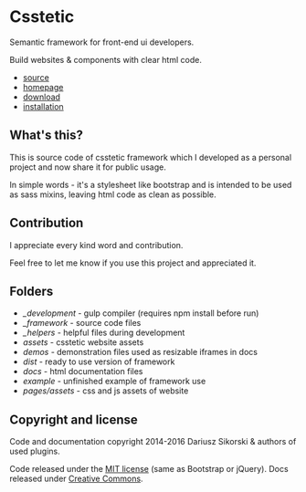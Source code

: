 # Csstetic
Semantic framework for front-end ui developers.

Build websites & components with clear html code.
- [source](https://github.com/dariuszsikorski/csstetic/blob/master/_framework/_csstetic-semantic.scss)
- [homepage](http://prettyminimal.com/csstetic/)
- [download](https://github.com/dariuszsikorski/csstetic/tree/master/dist)
- [installation](http://prettyminimal.com/csstetic/docs/#installation)

## What's this?

This is source code of csstetic framework which I developed
as a personal project and now share it for public usage.

In simple words - it's a stylesheet like bootstrap and is intended
to be used as sass mixins, leaving html code as clean as possible.

## Contribution

I appreciate every kind word and contribution.

Feel free to let me know if you use this project and appreciated it.

## Folders

- *_development* - gulp compiler (requires npm install before run)
- *_framework* - source code files
- *_helpers* - helpful files during development
- *assets* - csstetic website assets
- *demos* - demonstration files used as resizable iframes in docs
- *dist* - ready to use version of framework
- *docs* - html documentation files
- *example* - unfinished example of framework use
- *pages/assets* - css and js assets of website

## Copyright and license

Code and documentation copyright 2014-2016 Dariusz Sikorski & authors of used plugins.

Code released under the [MIT license](https://github.com/dariuszsikorski/csstetic/blob/master/LICENSE) (same as Bootstrap or jQuery).
Docs released under [Creative Commons](https://creativecommons.org/licenses/by/3.0/legalcode).
